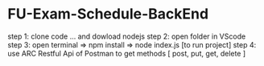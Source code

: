 # FU-Exam-Schedule-BackEnd

step 1: clone code ... and dowload nodejs 
step 2: open folder in VScode
step 3: open terminal => npm install => node index.js [to run project]
step 4: use ARC Restful Api of Postman to get methods [ post, put, get, delete ]

